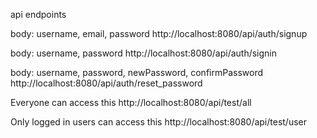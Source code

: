 api endpoints

body: username, email, password
http://localhost:8080/api/auth/signup 

body: username, password
http://localhost:8080/api/auth/signin 

body: username, password, newPassword, confirmPassword
http://localhost:8080/api/auth/reset_password 

Everyone can access this
http://localhost:8080/api/test/all 

Only logged in users can access this
http://localhost:8080/api/test/user 
